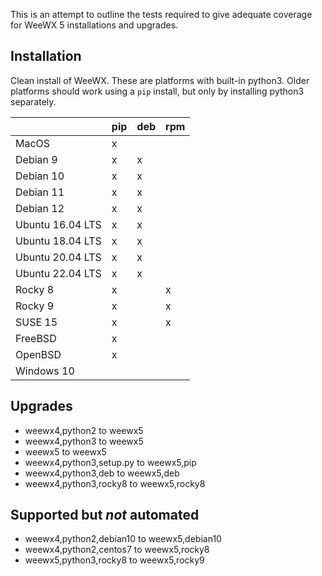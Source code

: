 This is an attempt to outline the tests required to give adequate coverage for WeeWX 5 installations and upgrades.

## Installation

Clean install of WeeWX.  These are platforms with built-in python3.  Older platforms should work using a `pip` install, but only by installing python3 separately.

|                  | pip | deb | rpm |
|------------------|-----|-----|-----|
| MacOS            | x   |     |     |
| Debian 9         | x   | x   |     |
| Debian 10        | x   | x   |     |
| Debian 11        | x   | x   |     |
| Debian 12        | x   | x   |     |
| Ubuntu 16.04 LTS | x   | x   |     |
| Ubuntu 18.04 LTS | x   | x   |     |
| Ubuntu 20.04 LTS | x   | x   |     |
| Ubuntu 22.04 LTS | x   | x   |     |
| Rocky 8          | x   |     | x   |
| Rocky 9          | x   |     | x   |
| SUSE 15          | x   |     | x   |
| FreeBSD          | x   |     |     |
| OpenBSD          | x   |     |     |
| Windows 10       |     |     |     |

## Upgrades

* weewx4,python2 to weewx5
* weewx4,python3 to weewx5
* weewx5 to weewx5
* weewx4,python3,setup.py to weewx5,pip
* weewx4,python3,deb to weewx5,deb
* weewx4,python3,rocky8 to weewx5,rocky8

## Supported but *not* automated

* weewx4,python2,debian10 to weewx5,debian10
* weewx4,python2,centos7 to weewx5,rocky8
* weewx5,python3,rocky8 to weewx5,rocky9
